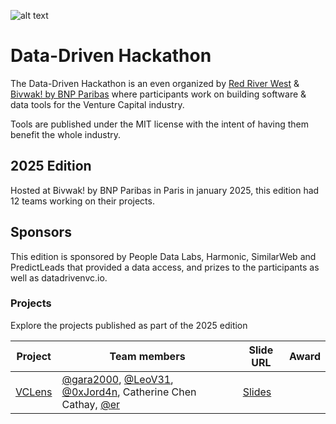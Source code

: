 ![alt text](https://i.imgur.com/O8vZHPM.png)

# Data-Driven Hackathon

The Data-Driven Hackathon is an even organized by [Red River West](https://redriverwest.com) & [Bivwak! by BNP Paribas](https://bivwak.bnpparibas/) where participants work on building software & data tools for the Venture Capital industry.

Tools are published under the MIT license with the intent of having them benefit the whole industry.

## 2025 Edition

Hosted at Bivwak! by BNP Paribas in Paris in january 2025, this edition had 12 teams working on their projects.

## Sponsors

This edition is sponsored by People Data Labs, Harmonic, SimilarWeb and PredictLeads that provided a data access, and prizes to the participants as well as datadrivenvc.io.

### Projects

Explore the projects published as part of the 2025 edition

| Project                                            | Team members                                                                                                                                                                       | Slide URL                                                                               | Award |
| -------------------------------------------------- | ---------------------------------------------------------------------------------------------------------------------------------------------------------------------------------- | --------------------------------------------------------------------------------------- | ----- |
| [VCLens](https://github.com/0xJord4n/bnp-hackaton) | [@gara2000](https://github.com/gara2000), [@LeoV31](https://github.com/LeoV31), [@0xJord4n](https://github.com/0xJord4n), Catherine Chen Cathay, [@er](https://github.com/ernests) | [Slides](https://docs.google.com/presentation/d/1QGUv0jWOAL3yw_J3gzAti1jma15fuxm8/edit) |       |
